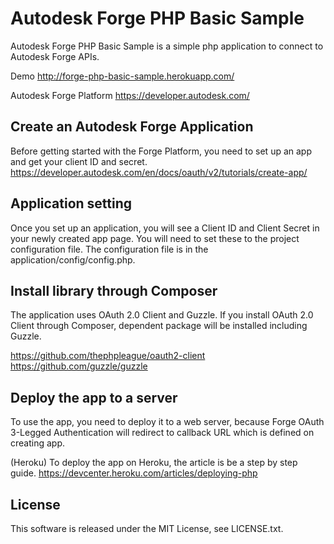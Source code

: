 # Autodesk Forge PHP Basic Sample
Autodesk Forge PHP Basic Sample is a simple php application to connect to Autodesk Forge APIs. 

Demo http://forge-php-basic-sample.herokuapp.com/

Autodesk Forge Platform https://developer.autodesk.com/

## Create an Autodesk Forge Application
Before getting started with the Forge Platform, you need to set up an app and get your client ID and secret.
https://developer.autodesk.com/en/docs/oauth/v2/tutorials/create-app/

## Application setting
Once you set up an application, you will see a Client ID and Client Secret in your newly created app page.
You will need to set these to the project configuration file.
The configuration file is in the application/config/config.php.

## Install library through Composer
The application uses OAuth 2.0 Client and Guzzle.
If you install OAuth 2.0 Client through Composer, dependent package will be installed including Guzzle.

https://github.com/thephpleague/oauth2-client
https://github.com/guzzle/guzzle

## Deploy the app to a server
To use the app, you need to deploy it to a web server, because Forge OAuth 3-Legged Authentication will redirect to callback URL which is defined on creating app.

(Heroku) To deploy the app on Heroku, the article is be a step by step guide. 
https://devcenter.heroku.com/articles/deploying-php

## License
This software is released under the MIT License, see LICENSE.txt.

